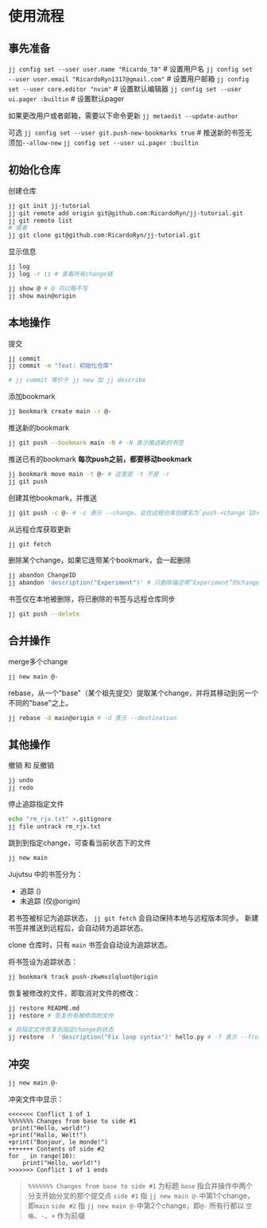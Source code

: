 # 使用流程

## 事先准备

`jj config set --user user.name "Ricardo_T8"` # 设置用户名
`jj config set --user user.email "RicardoRyn1317@gmail.com"` # 设置用户邮箱
`jj config set --user core.editor "nvim"` # 设置默认编辑器
`jj config set --user ui.pager :builtin` # 设置默认pager

如果更改用户或者邮箱，需要以下命令更新
`jj metaedit --update-author`

可选
`jj config set --user git.push-new-bookmarks true` # 推送新的书签无须加`--allow-new`
`jj config set --user ui.pager :builtin`

## 初始化仓库

创建仓库

```bash
jj git init jj-tutorial
jj git remote add origin git@github.com:RicardoRyn/jj-tutorial.git
jj git remote list
# 或者
jj git clone git@github.com:RicardoRyn/jj-tutorial.git
```

显示信息

```bash
jj log
jj log -r :: # 查看所有change链

jj show @ # @ 可以略不写
jj show main@origin
```

## 本地操作

提交

```bash
jj commit
jj commit -m "feat: 初始化仓库"

# jj commit 等价于 jj new 加 jj describe
```

添加bookmark

```bash
jj bookmark create main -r @-
```

推送新的bookmark

```bash
jj git push --bookmark main -N # -N 表示推送新的书签
```

推送已有的bookmark
**每次push之前，都要移动bookmark**

```bash
jj bookmark move main -t @- # 这里是 -t 不是 -r
jj git push
```

创建其他bookmark，并推送

```bash
jj git push -c @- # -c 表示 --change，会在远程仓库创建名为`push-<change ID>`的分支
```

从远程仓库获取更新

```bash
jj git fetch
```

删除某个change，如果它连带某个bookmark，会一起删除

```bash
jj abandon ChangeID
jj abandon 'description("Experiment")' # 只删除描述带“Experiment”的change
```

书签仅在本地被删除，将已删除的书签与远程仓库同步

```bash
jj git push --delete
```

## 合并操作

merge多个change

```bash
jj new main @-
```

rebase，从一个"base"（某个祖先提交）提取某个change，并将其移动到另一个不同的"base"之上。

```bash
jj rebase -d main@origin # -d 表示 --destination
```

## 其他操作

撤销 和 反撤销

```bash
jj undo
jj redo
```

停止追踪指定文件

```bash
echo "rm_rjx.txt" >.gitignore
jj file untrack rm_rjx.txt
```

跳到到指定change，可查看当前状态下的文件

```bash
jj new main
```

Jujutsu 中的书签分为：

- 追踪 (<bookmark name>)
- 未追踪 (仅<bookmark name>@origin)

若书签被标记为追踪状态， `jj git fetch` 会自动保持本地与远程版本同步。
新建书签并推送到远程后，会自动转为追踪状态。

clone 仓库时，只有 `main` 书签会自动设为追踪状态。

将书签设为追踪状态：

```bash
jj bookmark track push-zkwmvzlqluot@origin
```

恢复被修改的文件，即取消对文件的修改：

```bash
jj restore README.md
jj restore # 恢复所有被修改的文件

# 将指定文件恢复到指定change的状态
jj restore -f 'description("Fix loop syntax")' hello.py # -f 表示 --from
```

## 冲突

```bash
jj new main @-
```

冲突文件中显示：

```text
<<<<<<< Conflict 1 of 1
%%%%%%% Changes from base to side #1
 print("Hello, world!")
+print("Hallo, Welt!")
+print("Bonjour, le monde!")
+++++++ Contents of side #2
for _ in range(10):
    print("Hello, world!")
>>>>>>> Conflict 1 of 1 ends
```

> `%%%%%%% Changes from base to side #1` 为标题
> `base` 指合并操作中两个分支开始分叉的那个提交点
> `side #1` 指 `jj new main @-`中第1个change，即`main`
> `side #2` 指 `jj new main @-`中第2个change，即`@-`
> 所有行都以 `空格`、`-`、`+` 作为前缀
